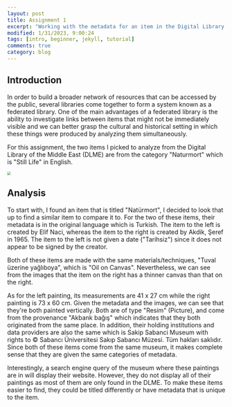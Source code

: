 ```yaml
---
layout: post
title: Assignment 1
excerpt: "Working with the metadata for an item in the Digital Library of the Middle East."
modified: 1/31/2023, 9:00:24
tags: [intro, beginner, jekyll, tutorial]
comments: true
category: blog
---
```



## Introduction
In order to build a broader network of resources that can be accessed by the public, several libraries come together to form a system known as a federated library. One of the main advantages of a federated library is the ability to investigate links between items that might not be immediately visible and we can better grasp the cultural and historical setting in which these things were produced by analyzing them simultaneously.

For this assignment, the two items I picked to analyze from the Digital Library of the Middle East (DLME) are from the category "Naturmort" which is "Still Life" in English.


<img src="/assets/images.png" style="zoom:50%"/>


## Analysis
To start with, I found an item that is titled "Natürmort", I decided to look that up to find a similar item to compare it to. For the two of these items, their metadata is in the original language which is Turkish. The item to the left is created by Elif Naci, whereas the item to the right is created by Akdik, Şeref in 1965. The item to the left is not given a date ("Tarihsiz") since it does not appear to be signed by the creator.

Both of these items are made with the same materials/techniques, "Tuval üzerine yağlıboya", which is "Oil on Canvas". Nevertheless, we can see from the images that the item on the right has a thinner canvas than that on the right.

As for the left painting, its measurements are 41 x 27 cm while the right painting is 73 x 60 cm. Given the metadata and the images, we can see that they're both painted vertically. Both are of type "Resim" (Picture), and come from the provenance "Akbank bağış" which indicates that they both originated from the same place. In addition, their holding institutions and data providers are also the same which is Sakip Sabanci Museum with rights to © Sabancı Üniversitesi Sakıp Sabancı Müzesi. Tüm hakları saklıdır. Since both of these items come from the same museum, it makes complete sense that they are given the same categories of metadata.

Interestingly, a search engine query of the museum where these paintings are in will display their website. However, they do not display all of their paintings as most of them are only found in the DLME. To make these items easier to find, they could be titled differently or have metadata that is unique to the item.
